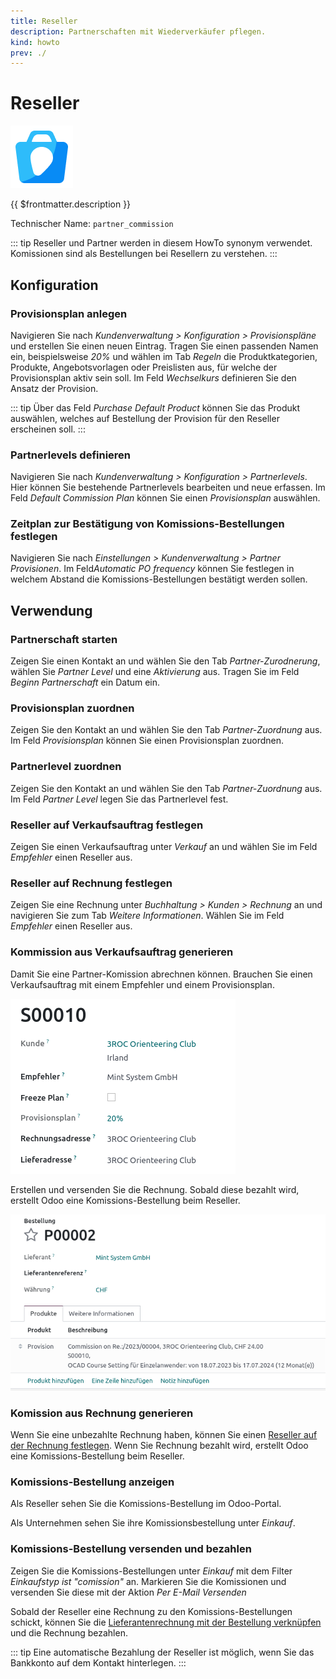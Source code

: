 ```yaml
---
title: Reseller
description: Partnerschaften mit Wiederverkäufer pflegen.
kind: howto
prev: ./
---
```


# Reseller
![icons_odoo_website_crm_partner_assign](attachments/icons_odoo_website_crm_partner_assign.png)

{{ $frontmatter.description }}

Technischer Name: `partner_commission`

::: tip
Reseller und Partner werden in diesem HowTo synonym verwendet. Komissionen sind als Bestellungen bei Resellern zu verstehen.
:::

## Konfiguration

### Provisionsplan anlegen

Navigieren Sie nach *Kundenverwaltung > Konfiguration > Provisionspläne* und erstellen Sie einen neuen Eintrag. Tragen Sie einen passenden Namen ein, beispielsweise *20%* und wählen im Tab *Regeln* die Produktkategorien, Produkte, Angebotsvorlagen oder Preislisten aus, für welche der Provisionsplan aktiv sein soll. Im Feld *Wechselkurs* definieren Sie den Ansatz der Provision.

::: tip
Über das Feld *Purchase Default Product* können Sie das Produkt auswählen, welches auf Bestellung der Provision für den Reseller erscheinen soll.
:::

### Partnerlevels definieren

Navigieren Sie nach *Kundenverwaltung > Konfiguration > Partnerlevels*. Hier können Sie bestehende Partnerlevels bearbeiten und neue erfassen. Im Feld *Default Commission Plan* können Sie einen *Provisionsplan* auswählen.

### Zeitplan zur Bestätigung von Komissions-Bestellungen festlegen

Navigieren Sie nach *Einstellungen > Kundenverwaltung > Partner Provisionen*. Im Feld*Automatic PO frequency* können Sie festlegen in welchem Abstand die Komissions-Bestellungen bestätigt werden sollen.

## Verwendung

### Partnerschaft starten

Zeigen Sie einen Kontakt an und wählen Sie den Tab *Partner-Zurodnerung*, wählen Sie *Partner Level* und eine *Aktivierung* aus. Tragen Sie im Feld *Beginn Partnerschaft* ein Datum ein.

### Provisionsplan zuordnen

Zeigen Sie den Kontakt an und wählen Sie den Tab *Partner-Zuordnung* aus. Im Feld *Provisionsplan* können Sie einen Provisionsplan zuordnen.

### Partnerlevel zuordnen

Zeigen Sie den Kontakt an und wählen Sie den Tab *Partner-Zuordnung* aus. Im Feld *Partner Level* legen Sie das Partnerlevel fest.

### Reseller auf Verkaufsauftrag festlegen

Zeigen Sie einen Verkaufsauftrag unter *Verkauf* an und wählen Sie im Feld *Empfehler* einen Reseller aus.

### Reseller auf Rechnung festlegen

Zeigen Sie eine Rechnung unter *Buchhaltung > Kunden > Rechnung* an und navigieren Sie zum Tab *Weitere Informationen*. Wählen Sie im Feld *Empfehler* einen Reseller aus.

### Kommission aus Verkaufsauftrag generieren

Damit Sie eine Partner-Komission abrechnen können. Brauchen Sie einen Verkaufsauftrag mit einem Empfehler und einem Provisionsplan. 

![](attachments/Reseller%20Verkaufsauftrag.png)

Erstellen und versenden Sie die Rechnung. Sobald diese bezahlt wird, erstellt Odoo eine Komissions-Bestellung beim Reseller.

![](attachments/Reseller%20Bestellung.png)

### Komission aus Rechnung generieren

Wenn Sie eine unbezahlte Rechnung haben, können Sie einen [Reseller auf der Rechnung festlegen](#Reseller%20auf%20Rechnung%20festlegen). Wenn Sie Rechnung bezahlt wird, erstellt Odoo eine Komissions-Bestellung beim Reseller.

### Komissions-Bestellung anzeigen

Als Reseller sehen Sie die Komissions-Bestellung im Odoo-Portal.

Als Unternehmen sehen Sie ihre Komissionsbestellung unter *Einkauf*.

### Komissions-Bestellung versenden und bezahlen

Zeigen Sie die Komissions-Bestellungen unter *Einkauf* mit dem Filter *Einkaufstyp ist "comission"* an. Markieren Sie die Komissionen und versenden Sie diese mit der Aktion *Per E-Mail Versenden*

Sobald der Reseller eine Rechnung zu den Komissions-Bestellungen schickt, können Sie die [Lieferantenrechnung mit der Bestellung verknüpfen](Invoicing.md#Lieferantenrechnung%20mit%20Bestellung%20verknüpfen) und die Rechnung bezahlen.

::: tip
Eine automatische Bezahlung der Reseller ist möglich, wenn Sie das Bankkonto auf dem Kontakt hinterlegen.
:::